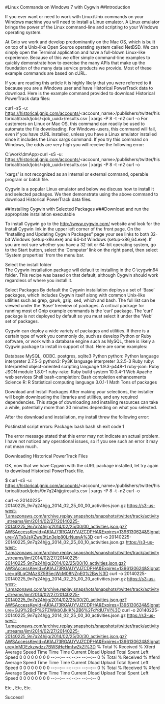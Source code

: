 #Linux Commands on Windows 7 with Cygwin
##Introduction

If you ever want or need to work with Linux/Unix commands on your Windows machine you will need to install a Linux emulator. A Linux emulator brings the power of the Linux command-line and scripting to your Windows operating system.  

At Gnip we work and develop predominantly on the Mac OS, which is built on top of a Unix-like Open Source operating system called NetBSD. We can simply open the Terminal application and have a full-blown Linux-like experience. Because of this we offer simple command-line examples to quickly demonstrate how to exercise the many APIs that make up the foundation of the many data service products we provide. Most of these example commands are based on cURL. 

If you are reading this article it is highly likely that you were referred to it because you are a Windows user and have Historical PowerTrack data to download. Here is the example command provided to download Historical PowerTrack data files:

curl -sS -u<consoleuser>:<password> https://historical.gnip.com/accounts/<account_name>/publishers/twitter/historical/track/jobs/<job_uuid>/results.csv | xargs -P 8 -t -n2 curl -o
For customers on Linux or Mac OS, this command can readily be used to automate the file downloading. For Windows-users, this command will fail, even if you have cURL installed, unless you have a Linux emulator installed since it includes the Linux xargs command. If you try this command on Windows, the odds are very high you will receive the following error:

C:\work\dmApp>curl -sS -u<consoleuser>:<password> https://historical.gnip.com/accounts/<account_name>/publishers/twitter/historical/track/jobs/<job_uuid>/results.csv | xargs -P 8 -t -n2 curl -o

'xargs' is not recognized as an internal or external command, operable program or batch file.

Cygwin is a popular Linux emulator and below we discuss how to install it and selected packages.  We then demonstrate using the above command to download Historical PowerTrack data files.

##Installing Cygwin with Selected Packages
###Download and run the appropriate installation executable 

To install Cygwin go to the http://www.cygwin.com/ website and look for the Install Cygwin link in the upper left corner of the front page. On the “Installing and Updating Cygwin Packages” page your see links to both 32-bit Windows (setup-x86.exe) and 64-bit Windows (setup-x86_64.exe).
If you are not sure whether you have a 32-bit or 64-bit operating system, go to the Start button, select the ‘Computer’ link on the right panel, then select ‘System properties’ from the menu bar.

Select the install folder  
The Cygwin installation package will default to installing in the C:\cygwin64 folder. This recipe was based on that default, although Cygwin should work regardless of where you install it.  

Select Packages
By default the Cygwin installation deploys a set of ‘Base’ packages, which includes Cygwin itself along with common Unix-like utilities such as grep, gawk, gzip, sed, which and bash. The full list can be viewed under the ‘Base’ treeview of packages. A critical package for running most of Gnip example commands is the ‘curl’ package.  The ‘curl’ package is not deployed by default so you must select it under the ‘Web’ set of packages.  

Cygwin can deploy a wide variety of packages and utilities. If there is a certain type of work you commonly do, such as develop Python or Ruby software, or work with a database engine such as MySQL, there is likely a Cygwin package to install in support of that. Here are some examples:

Database
MySQL, ODBC. postgres, sqlite3
Python
python: Python language interpreter 2.7.5-3
python3: Py3K language interpreter 3.2.5-3
Ruby
ruby: Interpreted object-oriented scripting language 1.9.3-p448-1
ruby-json: Ruby JSON module 1.8.0-1
ruby-rake: Ruby build system 10.0.4-1
Web
Apache web services
Shell
bash-completion: Bash completion enhancements
Science 
R: R Statistical computing language 3.0.1-1
Math 
Tons of packages

Download and Install Packages
After making your selections, the installer will begin downloading the libraries and utilities, and any required dependencies. This stage of downloading and installing resources can take a while, potentially more than 30 minutes depending on what you selected.

After the download and installation, my install threw the following error: 

Postinstall script errors:
Package: bash
		bash.sh exit code 1

The error message stated that this error may not indicate an actual problem. I have not noticed any operational issues, so if you see such an error it may not mean much.

Downloading Historical PowerTrack Files

OK, now that we have Cygwin with the cURL package installed, let try again to download Historical PowerTrack file.

$ curl -sS -u<consoleuser>:<password> https://historical.gnip.com/accounts/<account_name>/publishers/twitter/historical/track/jobs/9n7q24hjjg/results.csv | xargs -P 8 -t -n2 curl -o

curl -o 20140225-20140225_9n7q24hjjg_2014_02_25_00_00_activities.json.gz https://s3-us-west-1.amazonaws.com/archive.replay.snapshots/snapshots/twitter/track/activity_streams/jim/2014/02/27/20140225-20140225_9n7q24hjjg/2014/02/25/00/00_activities.json.gz?AWSAccessKeyId=AKIAJ73RGAUYVJZCDPHA&Expires=1396130624&Signature=WTs8JsXZwuBtLn3eIp80LrNusvA%3D
curl -o 20140225-20140225_9n7q24hjjg_2014_02_25_00_10_activities.json.gz https://s3-us-west-1.amazonaws.com/archive.replay.snapshots/snapshots/twitter/track/activity_streams/jim/2014/02/27/20140225-20140225_9n7q24hjjg/2014/02/25/00/10_activities.json.gz?AWSAccessKeyId=AKIAJ73RGAUYVJZCDPHA&Expires=1396130624&Signature=qBLqCMAzSZ5B5ecWcM08NZpE0%2Bw%3D
curl -o 20140225-20140225_9n7q24hjjg_2014_02_25_00_20_activities.json.gz https://s3-us-west-1.amazonaws.com/archive.replay.snapshots/snapshots/twitter/track/activity_streams/jim/2014/02/27/20140225-20140225_9n7q24hjjg/2014/02/25/00/20_activities.json.gz?AWSAccessKeyId=AKIAJ73RGAUYVJZCDPHA&Expires=1396130624&Signature=GJ9%2BcP%2FZWjkb0JklK%2B6%2FdYdU7VI%3D
curl -o 20140225-20140225_9n7q24hjjg_2014_02_25_00_30_activities.json.gz https://s3-us-west-1.amazonaws.com/archive.replay.snapshots/snapshots/twitter/track/activity_streams/jim/2014/02/27/20140225-20140225_9n7q24hjjg/2014/02/25/00/30_activities.json.gz?AWSAccessKeyId=AKIAJ73RGAUYVJZCDPHA&Expires=1396130624&Signature=InMDEzkzwdzz7BWSjHeHmfwZkZI%3D
  % Total    % Received % Xferd  Average Speed   Time    Time     Time  Current
                                 Dload  Upload   Total   Spent    Left  Speed
  0     0    0     0    0     0      0      0 --:--:-- --:--:-- --:--:--     0  % Total    % Received % Xferd  Average Speed   Time    Time     Time  Current
                                 Dload  Upload   Total   Spent    Left  Speed
  0     0    0     0    0     0      0      0 --:--:-- --:--:-- --:--:--     0  % Total    % Received % Xferd  Average Speed   Time    Time     Time  Current
                                 Dload  Upload   Total   Spent    Left  Speed
  0     0    0     0    0     0      0      0 --:--:-- --:--:-- --:--:--     0

Etc., Etc, Etc.

Success!
